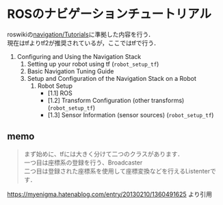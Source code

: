 # ROSのナビゲーションチュートリアル

roswikiの[navigation/Tutorials](http://wiki.ros.org/navigation/Tutorials)に準拠した内容を行う．  
現在はtfよりtf2が推奨されているが，ここではtfで行う．

1. Configuring and Using the Navigation Stack
    1. Setting up your robot using tf (`robot_setup_tf`)
    2. Basic Navigation Tuning Guide
    3. Setup and Configuration of the Navigation Stack on a Robot
        1. Robot Setup
            - [1.1] ROS
            - [1.2] Transform Configuration (other transforms) (`robot_setup_tf`)
            - [1.3] Sensor Information (sensor sources) (`robot_setup_tf`)

## memo

> まず始めに、tfには大きく分けて二つのクラスがあります．  
> 一つ目は座標系の登録を行う、Broadcaster  
> 二つ目は登録された座標系を使用して座標変換などを行えるListenterです．  

https://myenigma.hatenablog.com/entry/20130210/1360491625 より引用